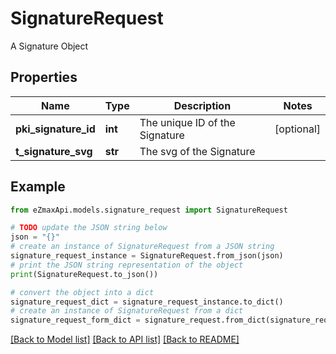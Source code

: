 # SignatureRequest

A Signature Object

## Properties

Name | Type | Description | Notes
------------ | ------------- | ------------- | -------------
**pki_signature_id** | **int** | The unique ID of the Signature | [optional] 
**t_signature_svg** | **str** | The svg of the Signature | 

## Example

```python
from eZmaxApi.models.signature_request import SignatureRequest

# TODO update the JSON string below
json = "{}"
# create an instance of SignatureRequest from a JSON string
signature_request_instance = SignatureRequest.from_json(json)
# print the JSON string representation of the object
print(SignatureRequest.to_json())

# convert the object into a dict
signature_request_dict = signature_request_instance.to_dict()
# create an instance of SignatureRequest from a dict
signature_request_form_dict = signature_request.from_dict(signature_request_dict)
```
[[Back to Model list]](../README.md#documentation-for-models) [[Back to API list]](../README.md#documentation-for-api-endpoints) [[Back to README]](../README.md)


